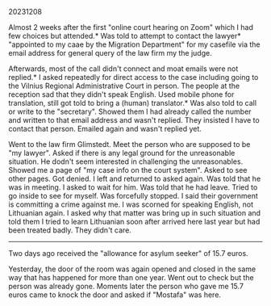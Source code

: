 20231208

Almost 2 weeks after the first "online court hearing on Zoom" which I had few choices but attended.* Was told to attempt to contact the lawyer* "appointed to my caae by the Migration Department" for my casefile via the email address for general query of the law firm my the judge.

Afterwards, most of the call didn't connect and moat emails were not replied.* I asked repeatedly for direct access to the case including going to the Vilnius Regional Administrative Court in person. The people at the reception sad that they didn't speak English. Used mobile phone for translation, still got told to bring a (human) translator.* Was also told to call or write to the "secretary". Showed them I had already called the number and written to that email address and wasn't replied. They insisted I have to contact that person. Emailed again and wasn't replied yet.

Went to the law firm Glimstedt. Meet the person who are supposed to be "my lawyer". Asked if there is any legal ground for the unreasonable situation. He dodn't seem interested in challenging the unreasonables. Showed me a page of "my case info on the court system". Asked to see other pages. Got denied. I left and returned to asked again. Was told that he was in meeting. I asked to wait for him. Was told that he had leave. Tried to go inside to see for myself. Was forcefully stopped. I said their government is committing a crime against me. I was scorned for speaking English, not Lithuanian again. I asked why that matter was bring up in such situation and told them I tried to learn Lithuanian soon after arrived here last year but had been treated badly. They didn't care.

---

Two days ago received the "allowance for asylum seeker" of 15.7 euros.

Yesterday, the door of the room was again opened and closed in the same way that has happened for more than one year. Went out to check but the person was already gone. Moments later the person who gave me 15.7 euros came to knock the door and asked if "Mostafa" was here.
